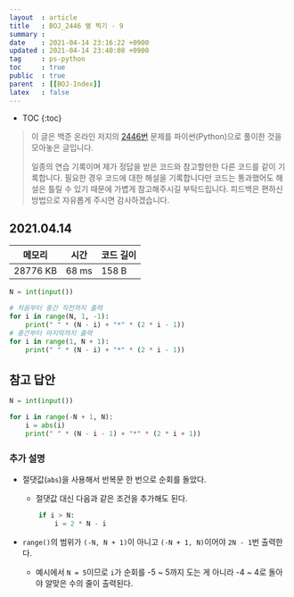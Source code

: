 ```yaml
---
layout  : article
title   : BOJ_2446 별 찍기 - 9
summary : 
date    : 2021-04-14 23:16:22 +0900
updated : 2021-04-14 23:40:08 +0900
tag     : ps-python
toc     : true
public  : true
parent  : [[BOJ-Index]]
latex   : false
---
```

* TOC
{:toc}

>이 글은 백준 온라인 저지의 [2446번](https://www.acmicpc.net/problem/2446) 문제를 파이썬(Python)으로 풀이한 것을 모아놓은 글입니다.
>
> 일종의 연습 기록이며 제가 정답을 받은 코드와 참고할만한 다른 코드를 같이 기록합니다. 필요한 경우 코드에 대한 해설을 기록합니다만 코드는 통과했어도 해설은 틀릴 수 있기 때문에 가볍게 참고해주시길 부탁드립니다. 피드백은 편하신 방법으로 자유롭게 주시면 감사하겠습니다.

## 2021.04.14

| 메모리    | 시간  | 코드 길이 |
| --------- | ----- | --------- |
| 28776 KB  | 68 ms | 158 B     |

```python
N = int(input())

# 처음부터 중간 직전까지 출력
for i in range(N, 1, -1):
    print(" " * (N - i) + "*" * (2 * i - 1))
# 중간부터 마지막까지 출력
for i in range(1, N + 1):
    print(" " * (N - i) + "*" * (2 * i - 1))
```

## 참고 답안

```python
N = int(input())

for i in range(-N + 1, N):
    i = abs(i)
    print(" " * (N - i - 1) + "*" * (2 * i + 1))
```

### 추가 설명

* 절댓값(`abs`)을 사용해서 반복문 한 번으로 순회를 돌았다.
    * 절댓값 대신 다음과 같은 조건을 추가해도 된다.

    ```python
        if i > N:
            i = 2 * N - i
    ```

* `range()`의 범위가 `(-N, N + 1)`이 아니고 `(-N + 1, N)`이어야 `2N - 1`번 출력한다.
    * 예시에서 `N = 5`이므로 `i`가 순회를 -5 ~ 5까지 도는 게 아니라 -4 ~ 4로 돌아야 알맞은 수의 줄이 출력된다.
